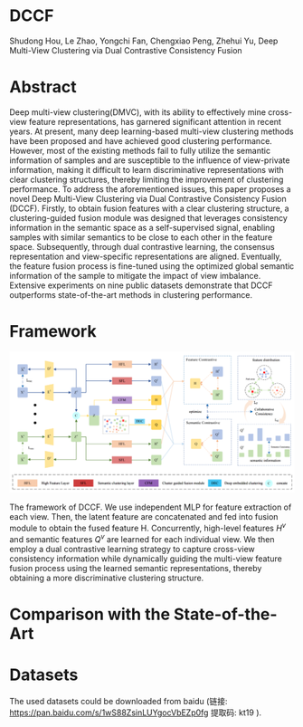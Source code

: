 # DCCF

Shudong Hou, Le Zhao, Yongchi Fan, Chengxiao Peng, Zhehui Yu, Deep Multi-View Clustering via Dual Contrastive Consistency Fusion

# Abstract

Deep multi-view clustering(DMVC), with its ability to effectively mine cross-view feature representations, has garnered significant attention in recent years. At present, many deep learning-based multi-view clustering methods have been proposed and have achieved good clustering performance. However, most of the existing methods fail to fully utilize the semantic information of samples and are susceptible to the influence of view-private information, making it difficult to learn discriminative representations with clear clustering structures, thereby limiting the improvement of clustering performance. To address the aforementioned issues, this paper proposes a novel Deep Multi-View Clustering via Dual Contrastive Consistency Fusion (DCCF). Firstly, to obtain fusion features with a clear clustering structure,  a clustering-guided fusion module was designed that leverages consistency information in the semantic space as a self-supervised signal, enabling samples with similar semantics to be close to each other in the feature space. Subsequently, through dual contrastive learning, the consensus representation and view-specific representations are aligned. Eventually, the feature fusion process is fine-tuned using the optimized global semantic information of the sample to mitigate the impact of view imbalance. Extensive experiments on nine public datasets demonstrate that DCCF outperforms state-of-the-art methods in clustering performance.

# Framework
<img src="./fig/framework.png" width = "100%" height="50%">

The framework of DCCF. We use independent MLP for feature extraction of each view. Then, the latent feature are concatenated and fed into fusion module to obtain the fused feature H. Concurrently, high-level features $H^v$ and semantic features $Q^v$ are learned for each individual view. We then employ a dual contrastive learning strategy to capture cross-view consistency information while dynamically guiding the multi-view feature fusion process using the learned semantic representations, thereby obtaining a more discriminative clustering structure.

# Comparison with the State-of-the-Art


# Datasets

The used datasets could be downloaded from baidu  (链接: https://pan.baidu.com/s/1wS88ZsinLUYgocVbEZp0fg 提取码: kt19 ).
